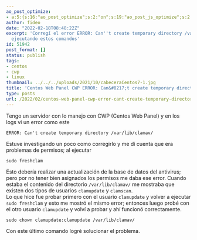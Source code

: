 ```yaml
---
ao_post_optimize:
- a:5:{s:16:"ao_post_optimize";s:2:"on";s:19:"ao_post_js_optimize";s:2:"on";s:20:"ao_post_css_optimize";s:2:"on";s:12:"ao_post_ccss";s:2:"on";s:16:"ao_post_lazyload";s:2:"on";}
author: fideo
date: "2022-02-18T08:48:22Z"
excerpt: 'Corregí el error ERROR: Can''t create temporary directory /var/lib/clamav/
  ejecutando estos comandos'
id: 51942
post_format: []
status: publish
tags:
- centos
- cwp
- linux
thumbnail: ../../../uploads/2021/10/cabeceraCentos7-1.jpg
title: 'Centos Web Panel CWP ERROR: Can&#8217;t create temporary directory /var/lib/clamav/'
type: posts
url: /2022/02/centos-web-panel-cwp-error-cant-create-temporary-directory-var-lib-clamav.html
---
```


Tengo un servidor con lo manejo con CWP (Centos Web Panel) y en los logs vi un error como este

```
ERROR: Can't create temporary directory /var/lib/clamav/
```

Estuve investigando un poco como corregirlo y me dí cuenta que era problemas de permisos; al ejecutar

```
sudo freshclam
```

Esto debería realizar una actualización de la base de datos del antivirus; pero por no tener bien asignados los permisos me daba ese error. Cuando estaba el contenido del directorio `/var/lib/clamav/` me mostraba que existen dos tipos de usuarios `clamupdate` y `clamscan`.  
Lo que hice fue probar primero con el usuario `clamupdate` y volver a ejecutar `sudo freshclam` y esto me mostró el mismo error; entonces luego probé con el otro usuario `clamupdate` y volví a probar y ahí funcionó correctamente.

```
sudo chown clamupdate:clamupdate /var/lib/clamav/
```

Con este último comando logré solucionar el problema.
